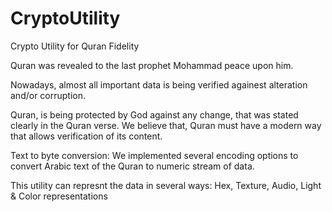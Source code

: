 # CryptoUtility
Crypto Utility for Quran Fidelity

Quran was revealed to the last prophet Mohammad peace upon him. 

Nowadays, almost all important data is being verified againest alteration and/or corruption.

Quran, is being protected by God against any change, that was stated clearly in the Quran verse. We believe that, Quran must have a modern way that allows verification of its content.

Text to byte conversion:
We implemented several encoding options to convert Arabic text of the Quran to numeric stream of data. 

This utility can represnt the data in several ways:
Hex, Texture, Audio, Light & Color representations
